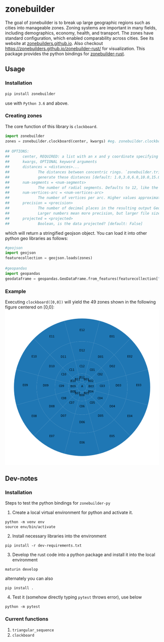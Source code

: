 # zonebuilder
The goal of zonebuilder is to break up large geographic regions such as cities into manageable zones. Zoning systems are important in many fields, including demographics, economy, health, and transport. The zones have standard configuration, which enabled comparability across cities. See its website at [zonebuilders.github.io](https://zonebuilders.github.io/#1).
Also checkout https://zonebuilders.github.io/zonebuilder-rust/ for visualization.
This package provides the python bindings for [zonebuilder-rust](https://github.com/zonebuilders/zonebuilder-rust).

## Usage
### Installation
```python
pip install zonebuilder
```
use with `Python 3.6` and above.

### Creating zones
The core function of this library is `clockboard`. 

```python
import zonebuilder
zones = zonebuilder.clockboard(center, kwargs) #eg. zonebuilder.clockboard([0,0])

## OPTIONS:
##      center, REQUIRED: a list with an x and y coordinate specifying the center of the region of interest
##      kwargs, OPTIONAL keyword arguments
##      distances = <distances>...
##             The distances between concentric rings. `zonebuilder.triangular_sequence` is useful to 
##             generate these distances [default: 1.0,3.0,6.0,10.0,15.0] given by triangular_sequence(5)
##      num-segments = <num-segments>
##             The number of radial segments. Defaults to 12, like the hours on a clock [default: 12]
##      num-vertices-arc = <num-vertices-arc>
##             The number of vertices per arc. Higher values approximate a circle more accurately [default: 10]
##      precision = <precision>
##             The number of decimal places in the resulting output GeoJSON files. Set to 6 by default. 
##             Larger numbers mean more precision, but larger file sizes [default: 6]
##      projected = <projected>
##             Boolean, is the data projected? [default: False]
```
which will return a stringified geojson object. You can load it into other python geo libraries as follows:
```python
#geojson
import geojson
featurecollection = geojson.loads(zones)

#geopandas
import geopandas
geodataframe = geopandas.GeoDataFrame.from_features(featurecollection["features"])
```
### Example
Executing `clockboard([0,0])` will yield the 49 zones shown in the following figure centered on [0,0]:
![image info](./images/default_clockboard.png)

## Dev-notes
### Installation
Steps to test the python bindings for `zonebuilder-py`
1. Create a local virtual environment for python and activate it.
```
python -m venv env
source env/bin/activate
```
2. Install necessary libraries into the environment
```
pip install -r dev-requirements.txt
```
3. Develop the rust code into a python package and install it into the local environment
```
maturin develop
```
alternately you can also
```
pip install .
```
4. Test it (somehow directly typing `pytest` throws error), use below
```
python -m pytest
```

### Current functions
1. `triangular_sequence`
2. `clockboard`
